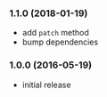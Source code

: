 
<a name="1.1.0"></a>
### 1.1.0 (2018-01-19)

 * add `patch` method
 * bump dependencies


<a name="1.0.0"></a>
### 1.0.0 (2016-05-19)

 * initial release
